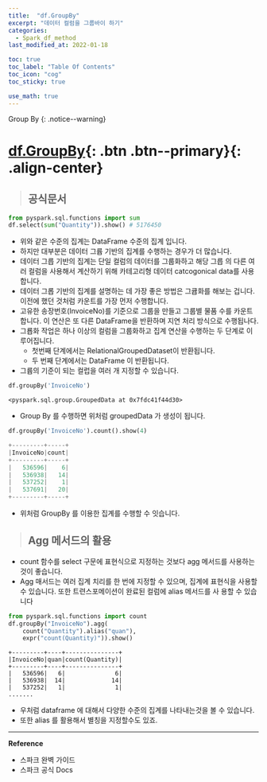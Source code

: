 ```yaml
---
title:  "df.GroupBy"
excerpt: "데이터 컬럼을 그룹바이 하기"
categories:
  - Spark_df_method
last_modified_at: 2022-01-18

toc: true
toc_label: "Table Of Contents"
toc_icon: "cog"
toc_sticky: true

use_math: true
---
```


 Group By
{: .notice--warning}

# [df.GroupBy](#link){: .btn .btn--primary}{: .align-center}

> ## 공식문서

```python
from pyspark.sql.functions import sum
df.select(sum("Quantity")).show() # 5176450
```

- 위와 같은 수준의 집계는 DataFrame 수준의 집계 입니다.
- 하지만 대부분은 데이터 그륩 기반의 집계를 수행하는 경우가 더 많습니다. 
- 데이터 그릅 기반의 집계는 단일 컬럼의 데이터를 그룹화하고 해당 그릅 의 다른 여러 컬럼을 사용해서 계산하기 위해 카테고리형 데이터 catcogonical data를 사용합니다.
-  데이터 그롭 기반의 집계를 설명하는 데 가장 좋은 방법은 그큡화를 해보는 겁니다. 이전에 했던 것처럼 카운트를 가장 먼저 수행합니다. 
- 고유한 송장번호(InvoiceNo)를 기준으로 그룹을 만들고 그룹별 물품 수를 카운트합니다. 이 연산은 또 다른 DataFrame을 반환하며 지연 처리 방식으로 수행됩나다.
- 그룝화 작업은 하나 이상의 컬럼을 그룹화하고 집계 연산을 수행하는 두 단계로 이루어집니다.
  - 첫번째 단계에서는 RelationalGroupedDataset이 반환됩니다.
  - 두 번째 단계에서는 DataFrame 이 반환됩니다. 
- 그륩의 기준이 되는 컬럽을 여러 개 지정할 수 있습니다.

```python
df.groupBy('InvoiceNo')
```

```
<pyspark.sql.group.GroupedData at 0x7fdc41f44d30>
```

- Group By 를 수행하면 위처럼 groupedData 가 생성이 됩니다.

```python
df.groupBy('InvoiceNo').count().show(4)
```

```py
+---------+-----+
|InvoiceNo|count|
+---------+-----+
|   536596|    6|
|   536938|   14|
|   537252|    1|
|   537691|   20|
+---------+-----+
```

- 위처럼 GroupBy 를 이용한 집계를 수행할 수 잇습니다.

> ## Agg 메서드의 활용

- count 함수를 select 구문에 표현식으로 지정하는 것보다 agg 메서드를 사용하는 것이 좋습니다.
-  Agg 매서드는 여러 집계 치리를 한 번에 지정할 수 있으며, 집계에 표현식을 사용할 수 있습니다. 또한 트련스포메이션이 완료된 컬럼에 alias 메서드를 사 용할 수 있습니다

```python
from pyspark.sql.functions import count
df.groupBy("InvoiceNo").agg(
    count("Quantity").alias("quan"),
    expr("count(Quantity)")).show()
```

```
+---------+----+---------------+
|InvoiceNo|quan|count(Quantity)|
+---------+----+---------------+
|   536596|   6|              6|
|   536938|  14|             14|
|   537252|   1|              1|
.......
```

- 우처럼 dataframe 에 대해서 다양한 수준의 집계를 나타내는것을 볼 수 있습니다.
- 또한 alias 를 활용해서 별칭을 지정할수도 있죠.

---

**Reference**

- 스파크 완벽 가이드
- 스파크 공식 Docs


